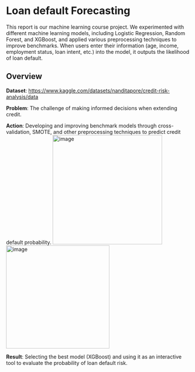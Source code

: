 # Loan default Forecasting
This report is our machine learning course project. We experimented with different machine learning models, including Logistic Regression, Random Forest, and XGBoost, and applied various preprocessing techniques to improve benchmarks. When users enter their information (age, income, employment status, loan intent, etc.) into the model, it outputs the likelihood of loan default.

## Overview
**Dataset**: https://www.kaggle.com/datasets/nanditapore/credit-risk-analysis/data

**Problem**: The challenge of making informed decisions when extending credit.    

**Action**: Developing and improving benchmark models through cross-validation, SMOTE, and other preprocessing techniques to predict credit default probability.
<img width="299" alt="image" src="https://github.com/wenchitseng/loan_default_forecasting/assets/145182368/3adaa3ad-7338-4fe4-aa2f-ad1e931c08df">
<img width="282" alt="image" src="https://github.com/wenchitseng/loan_default_forecasting/assets/145182368/da227af7-91bd-4f6c-901f-48f2d0d2ee6f">

**Result**: Selecting the best model (XGBoost) and using it as an interactive tool to evaluate the probability of loan default risk.

